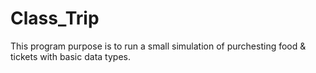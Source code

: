 # Class_Trip
This program purpose is to run a small simulation of purchesting food & tickets with basic data types.
